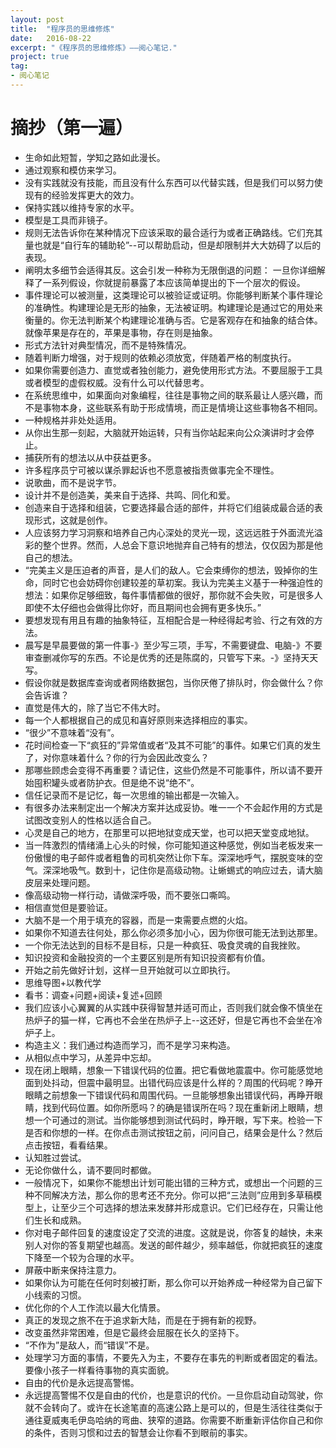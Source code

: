 ```yaml
---
layout: post
title:  "程序员的思维修炼"
date:   2016-08-22
excerpt: "《程序员的思维修炼》——阅心笔记."
project: true
tag:
- 阅心笔记 
---
```

# 摘抄（第一遍）

* 生命如此短暂，学知之路如此漫长。
* 通过观察和模仿来学习。
* 没有实践就没有技能，而且没有什么东西可以代替实践，但是我们可以努力使现有的经验发挥更大的效力。
* 保持实践以维持专家的水平。
* 模型是工具而非镜子。
* 规则无法告诉你在某种情况下应该采取的最合适行为或者正确路线。它们充其量也就是“自行车的辅助轮”--可以帮助启动，但是却限制并大大妨碍了以后的表现。
* 阐明太多细节会适得其反。这会引发一种称为无限倒退的问题： 一旦你详细解释了一系列假设，你就提前暴露了本应该简单提出的下一个层次的假设。
* 事件理论可以被测量，这类理论可以被验证或证明。你能够判断某个事件理论的准确性。构建理论是无形的抽象，无法被证明。构建理论是通过它的用处来衡量的。你无法判断某个构建理论准确与否。它是客观存在和抽象的结合体。就像苹果是存在的，苹果是事物，存在则是抽象。
* 形式方法针对典型情况，而不是特殊情况。
* 随着判断力增强，对于规则的依赖必须放宽，伴随着严格的制度执行。
* 如果你需要创造力、直觉或者独创能力，避免使用形式方法。不要屈服于工具或者模型的虚假权威。没有什么可以代替思考。
* 在系统思维中，如果面向对象编程，往往是事物之间的联系最让人感兴趣，而不是事物本身，这些联系有助于形成情境，而正是情境让这些事物各不相同。
* 一种规格并非处处适用。
* 从你出生那一刻起，大脑就开始运转，只有当你站起来向公众演讲时才会停止。
* 捕获所有的想法以从中获益更多。
* 许多程序员宁可被以谋杀罪起诉也不愿意被指责做事完全不理性。
* 说歌曲，而不是说字节。
* 设计并不是创造美，美来自于选择、共鸣、同化和爱。
* 创造来自于选择和组装，它要选择最合适的部件，并将它们组装成最合适的表现形式，这就是创作。
* 人应该努力学习洞察和培养自己内心深处的灵光一现，这远远胜于外面流光溢彩的整个世界。然而，人总会下意识地抛弃自己特有的想法，仅仅因为那是他自己的想法。
* “完美主义是压迫者的声音，是人们的敌人。它会束缚你的想法，毁掉你的生命，同时它也会妨碍你创建较差的草初案。我认为完美主义基于一种强迫性的想法：如果你足够细致，每件事情都做的很好，那你就不会失败，可是很多人即使不太仔细也会做得比你好，而且期间也会拥有更多快乐。”
* 要想发现有用且有趣的抽象特征，互相配合是一种经得起考验、行之有效的方法。
* 晨写是早晨要做的第一件事-》至少写三项，手写，不需要键盘、电脑-》不要审查删减你写的东西。不论是优秀的还是陈腐的，只管写下来。-》坚持天天写。
* 假设你就是数据库查询或者网络数据包，当你厌倦了排队时，你会做什么？你会告诉谁？
* 直觉是伟大的，除了当它不伟大时。
* 每一个人都根据自己的成见和喜好原则来选择相应的事实。
* “很少”不意味着“没有”。
* 花时间检查一下“疯狂的”异常值或者“及其不可能”的事件。如果它们真的发生了，对你意味着什么？你的行为会因此改变么？
* 那哪些顾虑会变得不再重要？请记住，这些仍然是不可能事件，所以请不要开始囤积罐头或者防护衣。但是绝不说“绝不”。
* 信任记录而不是记忆，每一次思维的输出都是一次输入。
* 有很多办法来制定出一个解决方案并达成妥协。唯一一个不会起作用的方式是试图改变别人的性格以适合自己。
* 心灵是自己的地方，在那里可以把地狱变成天堂，也可以把天堂变成地狱。
* 当一阵激烈的情绪涌上心头的时候，你可能知道这种感觉，例如当老板发来一份傲慢的电子邮件或者粗鲁的司机突然让你下车。深深地呼气，摆脱变味的空气。深深地吸气。数到十，记住你是高级动物。让蜥蜴式的响应过去，请大脑皮层来处理问题。
* 像高级动物一样行动，请做深呼吸，而不要张口嘶鸣。
* 相信直觉但是要验证。
* 大脑不是一个用于填充的容器，而是一束需要点燃的火焰。
* 如果你不知道去往何处，那么你必须多加小心，因为你很可能无法到达那里。
* 一个你无法达到的目标不是目标，只是一种疯狂、吸食灵魂的自我挫败。
* 知识投资和金融投资的一个主要区别是所有知识投资都有价值。
* 开始之前先做好计划，这样一旦开始就可以立即执行。
* 思维导图+以教代学
* 看书：调查+问题+阅读+复述+回顾
* 我们应该小心翼翼的从实践中获得智慧并适可而止，否则我们就会像不慎坐在热炉子的猫一样，它再也不会坐在热炉子上--这还好，但是它再也不会坐在冷炉子上。
* 构造主义：我们通过构造而学习，而不是学习来构造。
* 从相似点中学习，从差异中忘却。
* 现在闭上眼睛，想象一下错误代码的位置。把它看做地震震中。你可能感觉地面到处抖动，但震中最明显。出错代码应该是什么样的？周围的代码呢？睁开眼睛之前想象一下错误代码和周围代码。一旦能够想象出错误代码，再睁开眼睛，找到代码位置。如你所愿吗？的确是错误所在吗？现在重新闭上眼睛，想想一个可通过的测试。当你能够想到测试代码时，睁开眼，写下来。检验一下是否和你想的一样。在你点击测试按钮之前，问问自己，结果会是什么？然后点击按钮，看看结果。
* 认知胜过尝试。
* 无论你做什么，请不要同时都做。
* 一般情况下，如果你不能想出计划可能出错的三种方式，或想出一个问题的三种不同解决方法，那么你的思考还不充分。你可以把“三法则”应用到多草稿模型上，让至少三个可选择的想法来发酵并形成意识。它们已经存在，只需让他们生长和成熟。
* 你对电子邮件回复的速度设定了交流的进度。这就是说，你答复的越快，未来别人对你的答复期望也越高。发送的邮件越少，频率越低，你就把疯狂的速度下降至一个较为合理的水平。
* 屏蔽中断来保持注意力。
* 如果你认为可能在任何时刻被打断，那么你可以开始养成一种经常为自己留下小线索的习惯。
* 优化你的个人工作流以最大化情景。
* 真正的发现之旅不在于追求新大陆，而是在于拥有新的视野。
* 改变虽然非常困难，但是它最终会屈服在长久的坚持下。
* “不作为”是敌人，而“错误”不是。
* 处理学习方面的事情，不要先入为主，不要存在事先的判断或者固定的看法。要像小孩子一样看待事物的真实面貌。
* 自由的代价是永远提高警惕。
* 永远提高警惕不仅是自由的代价，也是意识的代价。一旦你启动自动驾驶，你就不会转向了。或许在长途笔直的高速公路上是可以的，但是生活往往类似于通往夏威夷毛伊岛哈纳的弯曲、狭窄的道路。你需要不断重新评估你自己和你的条件，否则习惯和过去的智慧会让你看不到眼前的事实。
